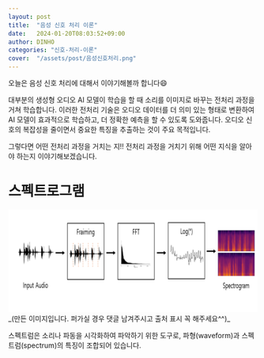 ```yaml
---
layout: post
title:  "음성 신호 처리 이론"
date:   2024-01-20T08:03:52+09:00
author: DINHO
categories: "신호-처리-이론"
cover:  "/assets/post/음성신호처리.png"
---
```


오늘은 음성 신호 처리에 대해서 이야기해볼까 합니다😄

대부분의 생성형 오디오 AI 모델이 학습을 할 때 소리를 이미지로 바꾸는 전처리 과정을 거쳐 학습합니다. 이러한 전처리 기술은 오디오 데이터를 더 의미 있는 형태로 변환하여 AI 모델이 효과적으로 학습하고, 더 정확한 예측을 할 수 있도록 도와줍니다. 오디오 신호의 복잡성을 줄이면서 중요한 특징을 추출하는 것이 주요 목적입니다. 

그렇다면 어떤 전처리 과정을 거치는 지!! 전처리 과정을 거치기 위해 어떤 지식을 알아야 하는지 이야기해보겠습니다.

# 스펙트로그램

<img src="/assets/post/음성신호처리.png">
_(만든 이미지입니다. 퍼가실 경우 댓글 남겨주시고 출처 표시 꼭 해주세요^^)_

스펙트럼은 소리나 파동을 시각화하여 파악하기 위한 도구로, 파형(waveform)과 스펙트럼(spectrum)의 특징이 조합되어 있습니다. 